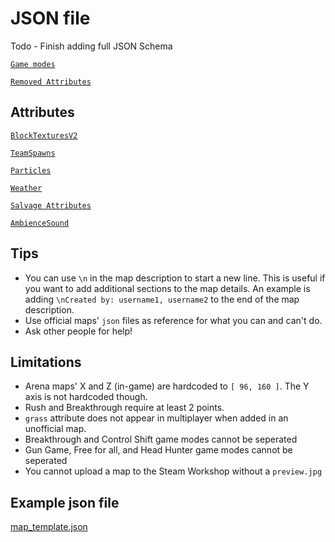 # JSON file
Todo - Finish adding full JSON Schema

[`Game modes`](gamemodes.md)

[`Removed Attributes`](oldattributes.md)

## Attributes
[`BlockTexturesV2`](./json/blocktexturesv2.md)

[`TeamSpawns`](./json/teamspawns.md)

[`Particles`](./json/particles.md)

[`Weather`](./json/weather.md)

[`Salvage Attributes`](./json/salvageattributes.md)

[`AmbienceSound`](./json/ambiencesound.md)

## Tips
* You can use `\n` in the map description to start a new line. This is useful if you want to add additional sections to the map details. An example is adding `\nCreated by: username1, username2` to the end of the map description.
* Use official maps' `json` files as reference for what you can and can't do.
* Ask other people for help!

## Limitations
* Arena maps' X and Z (in-game) are hardcoded to `[ 96, 160 ]`. The Y axis is not hardcoded though.
* Rush and Breakthrough require at least 2 points.
* `grass` attribute does not appear in multiplayer when added in an unofficial map.
* Breakthrough and Control Shift game modes cannot be seperated
* Gun Game, Free for all, and Head Hunter game modes cannot be seperated
* You cannot upload a map to the Steam Workshop without a `preview.jpg`

## Example json file
[map_template.json](./public/map_template.json)